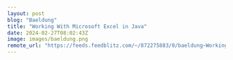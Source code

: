 ```yaml
---
layout: post
blog: "Baeldung"
title: "Working With Microsoft Excel in Java"
date: 2024-02-27T08:02:43Z
image: images/baeldung.png
remote_url: "https://feeds.feedblitz.com/~/872275883/0/baeldung~Working-With-Microsoft-Excel-in-Java"
---
```

